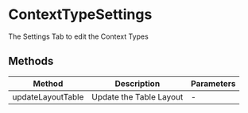 # ContextTypeSettings

The Settings Tab to edit the Context Types

## Methods

<!-- @vuese:ContextTypeSettings:methods:start -->
|Method|Description|Parameters|
|---|---|---|
|updateLayoutTable|Update the Table Layout|-|

<!-- @vuese:ContextTypeSettings:methods:end -->


